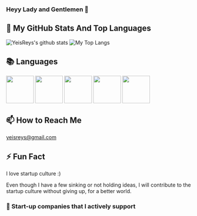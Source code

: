 ### Heyy Lady and Gentlemen 👋


## 📌 My GitHub Stats And Top Languages

<p float="center">
  <img  src="https://github-readme-stats.vercel.app/api?username=YeisReys&show_icons=true&count_private=true&hide=contribs,issues" alt="YeisReys's github stats" />
  <img  src="https://github-readme-stats.vercel.app/api/top-langs/?username=YeisReys&layout=compact&hide=html,css" alt="My Top Langs" />
</p>


## 📚 Languages

<code><img height="75" src="https://image.flaticon.com/icons/svg/882/882710.svg"></code>
<code><img height="75" src="https://image.flaticon.com/icons/svg/917/917316.svg"></code>
<code><img height="75" src="https://image.flaticon.com/icons/svg/887/887813.svg"></code>
<code><img height="75" src="https://www.vectorlogo.zone/logos/swift/swift-ar21.svg"></code>
<code><img height="75" src="https://encrypted-tbn0.gstatic.com/images?q=tbn:ANd9GcSqZOndd5RhJVnfrLPzv87efFiOTfbClA2BEw&usqp=CAU"></code>


## 📫 How to Reach Me
yeisreys@gmail.com 


## ⚡ Fun Fact

I love startup culture :)

Even though I have a few sinking or not holding ideas, I will contribute to the startup culture without giving up, for a better world.

### 🔭 Start-up companies that I actively support
